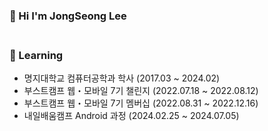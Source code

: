 ### 👋 Hi I'm JongSeong Lee</br></br>


### 🌱 Learning
+ 명지대학교 컴퓨터공학과 학사 (2017.03 ~ 2024.02)</br>
+ 부스트캠프 웹・모바일 7기 챌린지 (2022.07.18 ~ 2022.08.12)</br>
+ 부스트캠프 웹・모바일 7기 멤버십 (2022.08.31 ~ 2022.12.16)</br>
+ 내일배움캠프 Android 과정 (2024.02.25 ~ 2024.07.05)

<!--
**DoTheBestMayB/DoTheBestMayB** is a ✨ _special_ ✨ repository because its `README.md` (this file) appears on your GitHub profile.

Here are some ideas to get you started:

- 🔭 I’m currently working on ...
- 🌱 I’m currently learning ...
- 👯 I’m looking to collaborate on ...
- 🤔 I’m looking for help with ...
- 💬 Ask me about ...
- 📫 How to reach me: ...
- 😄 Pronouns: ...
- ⚡ Fun fact: ...
-->
